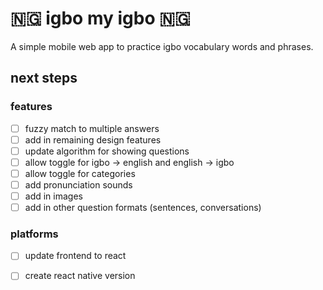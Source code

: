 # 🇳🇬 igbo my igbo 🇳🇬
A simple mobile web app to practice igbo vocabulary words and phrases.

## next steps

### features
* [ ] fuzzy match to multiple answers
* [ ] add in remaining design features
* [ ] update algorithm for showing questions
* [ ] allow toggle for igbo -> english and english -> igbo
* [ ] allow toggle for categories
* [ ] add pronunciation sounds
* [ ] add in images
* [ ] add in other question formats (sentences, conversations)

### platforms
* [ ] update frontend to react
* [ ] create react native version

